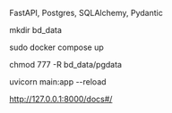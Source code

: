 FastAPI, Postgres, SQLAlchemy, Pydantic 

mkdir bd_data

sudo docker compose up

chmod 777 -R bd_data/pgdata

uvicorn main:app --reload

http://127.0.0.1:8000/docs#/
